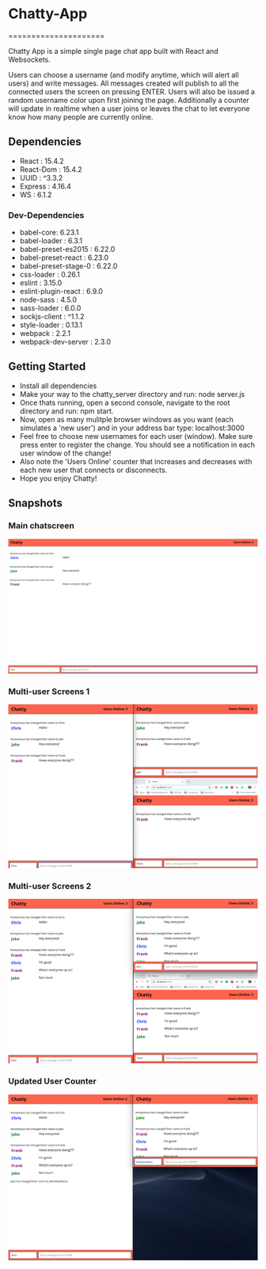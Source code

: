 # Chatty-App

=====================

Chatty App is a simple single page chat app built with React and Websockets.

Users can choose a username (and modify anytime, which will alert all users) and write messages. All messages created will publish to all the connected users the screen on pressing ENTER. Users will also be issued a random username color upon first joining the page. Additionally a counter will update in realtime when a user joins or leaves the chat to let everyone know how many people are currently online.

## Dependencies

- React : 15.4.2
- React-Dom : 15.4.2
- UUID : ^3.3.2
- Express : 4.16.4
- WS : 6.1.2

### Dev-Dependencies

- babel-core: 6.23.1
- babel-loader : 6.3.1
- babel-preset-es2015 : 6.22.0
- babel-preset-react : 6.23.0
- babel-preset-stage-0 : 6.22.0
- css-loader : 0.26.1
- eslint : 3.15.0
- eslint-plugin-react : 6.9.0
- node-sass : 4.5.0
- sass-loader : 6.0.0
- sockjs-client : ^1.1.2
- style-loader : 0.13.1
- webpack : 2.2.1
- webpack-dev-server : 2.3.0

## Getting Started

- Install all dependencies
- Make your way to the chatty_server directory and run: node server.js
- Once thats running, open a second console, navigate to the root directory and run: npm start.
- Now, open as many mulitple browser windows as you want (each simulates a 'new user') and in your address bar type: localhost:3000
- Feel free to choose new usernames for each user (window). Make sure press enter to register the change. You should see a notification in each user window of the change!
- Also note the 'Users Online' counter that increases and decreases with each new user that connects or disconnects.
- Hope you enjoy Chatty!

## Snapshots

### Main chatscreen

!["Main chat screen"](https://github.com/chrisstanarsenault/chatty-app/blob/master/docs/Chatty-App-SS-1.png?raw=true)

### Multi-user Screens 1

!["Multi-user Screens 1"](https://github.com/chrisstanarsenault/chatty-app/blob/master/docs/Chatty-App-SS-2.png?raw=true)

### Multi-user Screens 2

!["Multi-user Screens 2"](https://github.com/chrisstanarsenault/chatty-app/blob/master/docs/Chatty-App-SS-3.png?raw=true)

### Updated User Counter

!["Updated User Counter"](https://github.com/chrisstanarsenault/chatty-app/blob/master/docs/User-Counter-SS.png?raw=true)
